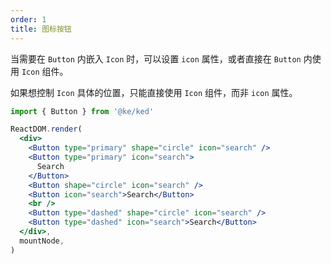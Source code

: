 ```yaml
---
order: 1
title: 图标按钮
---
```


当需要在 `Button` 内嵌入 `Icon` 时，可以设置 `icon` 属性，或者直接在 `Button` 内使用 `Icon` 组件。

如果想控制 `Icon` 具体的位置，只能直接使用 `Icon` 组件，而非 `icon` 属性。

```jsx
import { Button } from '@ke/ked'

ReactDOM.render(
  <div>
    <Button type="primary" shape="circle" icon="search" />
    <Button type="primary" icon="search">
      Search
    </Button>
    <Button shape="circle" icon="search" />
    <Button icon="search">Search</Button>
    <br />
    <Button type="dashed" shape="circle" icon="search" />
    <Button type="dashed" icon="search">Search</Button>
  </div>,
  mountNode,
)
```
